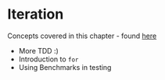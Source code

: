 # Iteration

Concepts covered in this chapter - found [here](https://quii.gitbook.io/learn-go-with-tests/go-fundamentals/integers)
- More TDD :)
- Introduction to `for`
- Using Benchmarks in testing
